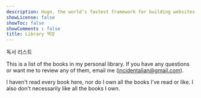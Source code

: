 ```yaml
---
description: Hugo, the world’s fastest framework for building websites.
showLicense: false
showToc: false
showComments : false
title: Library 책장
---
```


독서 리스트

This is a list of the books in my personal library. If you have any questions or want me to review any of them, email me (<incidentalian@gmail.com>).

I haven't read every book here, nor do I own all the books I've read or like. I also don't necessarily like all the books I own.